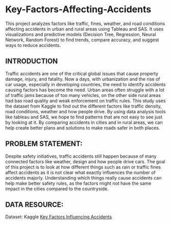 # Key-Factors-Affecting-Accidents
This project analyzes factors like traffic, fines, weather, and road conditions affecting accidents in urban and rural areas using Tableau and SAS. It uses visualizations and predictive models (Decision Tree, Regression, Neural Network, Random Forest) to find trends, compare accuracy, and suggest ways to reduce accidents.

## INTRODUCTION
Traffic accidents are one of the critical global issues that cause property damage, injury, 
and fatality. Now a days, with urbanization and the rise of car usage, especially in 
developing countries, the need to identify accidents causing factors has become the need. 
Urban areas often struggle with a lot of traffic jams because of too many vehicles, on the 
other side rural areas had bas road quality and weak enforcement on traffic rules. 
This study uses the dataset from Kaggle to find out the different factors like traffic density, 
road conditions, weather and how people drive. By using data analysis tools like tableau 
and SAS, we hope to find patterns that are not easy to see just by looking at it. By 
comparing accidents in cities and in rural areas, we can help create better plans and 
solutions to make roads safer in both places.

## PROBLEM STATEMENT: 
Despite safety initiatives, traffic accidents still happen because of many connected factors 
like weather, design and how people drive cars. The goal of this project is to look at how 
different things such as rain or traffic fines affect accidents as it is not clear what exactly 
influences the number of accidents majorly. Understanding which things really cause 
accidents can help make better safety rules, as the factors might not have the same impact 
in the cities compared to the countryside.

## DATA RESOURCE: 
Dataset: Kaggle 
<a href="https://www.kaggle.com/datasets/torresdanilo/key-factors-influencing-traffic-accidents"> Key Factors Influencing Accidents</a>



